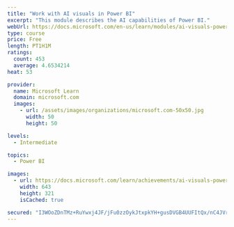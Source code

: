 ```yaml
---
title: "Work with AI visuals in Power BI"
excerpt: "This module describes the AI capabilities of Power BI."
webUrl: https://docs.microsoft.com/en-us/learn/modules/ai-visuals-power-bi/
type: course
price: Free
length: PT1H1M
ratings:
  count: 453
  average: 4.6534214
heat: 53

provider:
  name: Microsoft Learn
  domain: microsoft.com
  images:
    - url: /assets/images/organizations/microsoft.com-50x50.jpg
      width: 50
      height: 50

levels:
  - Intermediate

topics:
  - Power BI

images:
  - url: https://docs.microsoft.com/learn/achievements/ai-visuals-power-bi-social.png
    width: 643
    height: 321
    isCached: true

secured: "I3WOoZDnTMz+RuYwxj4JF/jFu0zzOykJtxpkYH+gusDVGB4UUFItQx/nC4JVrOD6hywRO5NA0P21jNout1wWDzuiZ06zqq/9jcdsXhN1k518xRtjJqa7aMEqyg/DOQxh3G4ZdrnW3cN9tpz9FF4bwonENEaukZkkasWnvzOfpAZ7ZI+Al3Dzo+04kuHN+F38fJv/1ggoTkyGgQSi5rsK2gbfvideSdMK5+PsvBsk/CLEptldoLN0Kf0AFXtWauC6e57h4ggh19g/nLnEjcaRy9GXQ4+OS5UuTEaIgt5qR31XY+4v+7fCo5aRtg/4SMTkOKdZ86YdPL756LZSu9vyAD1Di6veo9eRy8jq7HjaiJalmNZmBI4qJQY511CWP/avbxlkqqiEENySotv62AeWHYuR/g/GCKWNgGu1feNrc08=;RmhNa1yIHXJkVEdzadIp5g=="
---
```


